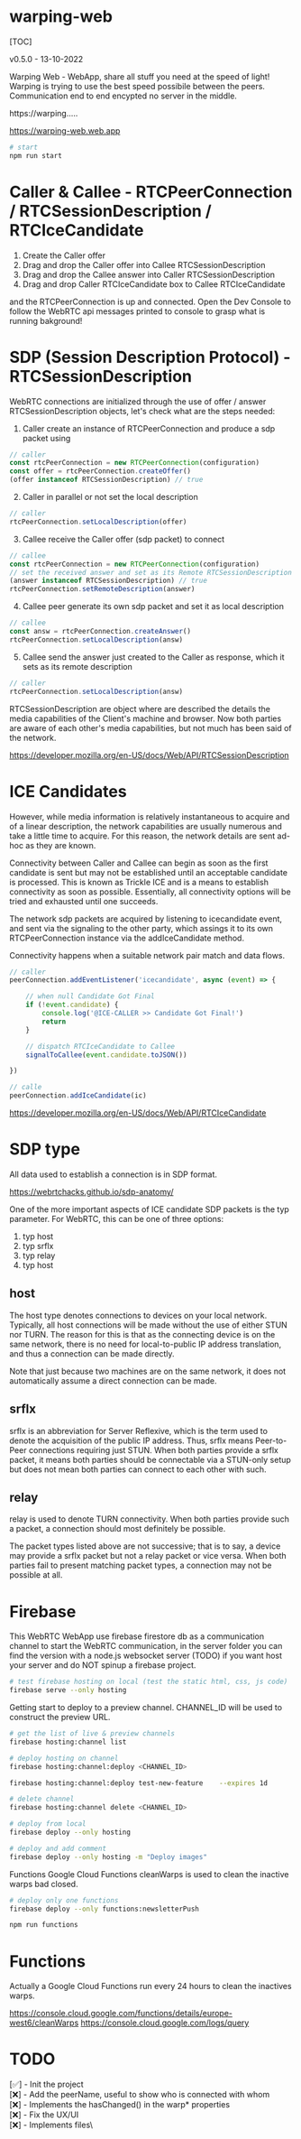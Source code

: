 warping-web
===========
[TOC]

v0.5.0 - 13-10-2022

Warping Web - WebApp, share all stuff you need at the speed of light! Warping is trying to use the best speed possibile between the peers. Communication end to end encypted no server in the middle.

https://warping.....

https://warping-web.web.app


```bash
# start
npm run start
```

# Caller & Callee - RTCPeerConnection / RTCSessionDescription / RTCIceCandidate

1. Create the Caller offer
2. Drag and drop the Caller offer into Callee RTCSessionDescription
3. Drag and drop the Callee answer into Caller RTCSessionDescription
4. Drag and drop Caller RTCIceCandidate box to Callee RTCIceCandidate

and the RTCPeerConnection is up and connected. Open the Dev Console to follow the WebRTC api messages printed to console to grasp what is running bakground!

# SDP (Session Description Protocol) - RTCSessionDescription
WebRTC connections are initialized through the use of offer / answer RTCSessionDescription objects, let's check what are the steps needed:

1. Caller create an instance of RTCPeerConnection and produce a sdp packet using
```javascript
// caller
const rtcPeerConnection = new RTCPeerConnection(configuration)
const offer = rtcPeerConnection.createOffer()
(offer instanceof RTCSessionDescription) // true
```

2. Caller in parallel or not set the local description
```javascript
// caller
rtcPeerConnection.setLocalDescription(offer)
```

3. Callee receive the Caller offer (sdp packet) to connect
```javascript
// callee
const rtcPeerConnection = new RTCPeerConnection(configuration)
// set the received answer and set as its Remote RTCSessionDescription
(answer instanceof RTCSessionDescription) // true
rtcPeerConnection.setRemoteDescription(answer)
```

4. Callee peer generate its own sdp packet and set it as local description
```javascript
// callee
const answ = rtcPeerConnection.createAnswer()
rtcPeerConnection.setLocalDescription(answ)
```

5. Callee send the answer just created to the Caller as response, which it sets as its remote description
```javascript
// caller
rtcPeerConnection.setLocalDescription(answ)
```

RTCSessionDescription are object where are described the details the media capabilities of the Client's machine and browser. Now both parties are aware of each other's media capabilities, but not much has been said of the network.

https://developer.mozilla.org/en-US/docs/Web/API/RTCSessionDescription

# ICE Candidates
However, while media information is relatively instantaneous to acquire and of a linear description, the network capabilities are usually numerous and take a little time to acquire. For this reason, the network details are sent ad-hoc as they are known.

Connectivity between Caller and Callee can begin as soon as the first candidate is sent but may not be established until an acceptable candidate is processed. This is known as Trickle ICE and is a means to establish connectivity as soon as possible. Essentially, all connectivity options will be tried and exhausted until one succeeds.

The network sdp packets are acquired by listening to icecandidate event, and sent via the signaling to the other party, which assings it to its own RTCPeerConnection instance via the addIceCandidate method.

Connectivity happens when a suitable network pair match and data flows.

```javascript
// caller
peerConnection.addEventListener('icecandidate', async (event) => {

    // when null Candidate Got Final
    if (!event.candidate) {
        console.log('@ICE-CALLER >> Candidate Got Final!')
        return
    }

    // dispatch RTCIceCandidate to Callee
    signalToCallee(event.candidate.toJSON())

})

// calle
peerConnection.addIceCandidate(ic)
```

https://developer.mozilla.org/en-US/docs/Web/API/RTCIceCandidate

# SDP type
All data used to establish a connection is in SDP format.

https://webrtchacks.github.io/sdp-anatomy/

One of the more important aspects of ICE candidate SDP packets is the typ parameter. For WebRTC, this can be one of three options:

1. typ host
2. typ srflx
3. typ relay
4. typ host

## host
The host type denotes connections to devices on your local network. Typically, all host connections will be made without the use of either STUN nor TURN. The reason for this is that as the connecting device is on the same network, there is no need for local-to-public IP address translation, and thus a connection can be made directly.

Note that just because two machines are on the same network, it does not automatically assume a direct connection can be made.

## srflx
srflx is an abbreviation for Server Reflexive, which is the term used to denote the acquisition of the public IP address. Thus, srflx means Peer-to-Peer connections requiring just STUN. When both parties provide a srflx packet, it means both parties should be connectable via a STUN-only setup but does not mean both parties can connect to each other with such.

## relay
relay is used to denote TURN connectivity. When both parties provide such a packet, a connection should most definitely be possible.


The packet types listed above are not successive; that is to say, a device may provide a srflx packet but not a relay packet or vice versa. When both parties fail to present matching packet types, a connection may not be possible at all.


# Firebase
This WebRTC WebApp use firebase firestore db as a communication channel to start the WebRTC communication, in the server folder you can find the version with a node.js websocket server (TODO) if you want host your server and do NOT spinup a firebase project.

```bash
# test firebase hosting on local (test the static html, css, js code)
firebase serve --only hosting
```

Getting start to deploy to a preview channel. CHANNEL_ID will be used to construct the preview URL.
```bash
# get the list of live & preview channels
firebase hosting:channel list

# deploy hosting on channel
firebase hosting:channel:deploy <CHANNEL_ID>

firebase hosting:channel:deploy test-new-feature	--expires 1d

# delete channel
firebase hosting:channel delete <CHANNEL_ID>

# deploy from local
firebase deploy --only hosting

# deploy and add comment
firebase deploy --only hosting -m "Deploy images"
```

Functions
Google Cloud Functions cleanWarps is used to clean the inactive warps bad closed.

```bash
# deploy only one functions
firebase deploy --only functions:newsletterPush

npm run functions
```

# Functions
Actually a Google Cloud Functions run every 24 hours to clean the inactives warps.

https://console.cloud.google.com/functions/details/europe-west6/cleanWarps
https://console.cloud.google.com/logs/query


# TODO

[✅] - Init the project\
[❌] - Add the peerName, useful to show who is connected with whom\
[❌] - Implements the hasChanged() in the warp* properties\
[❌] - Fix the UX/UI\
[❌] - Implements files\